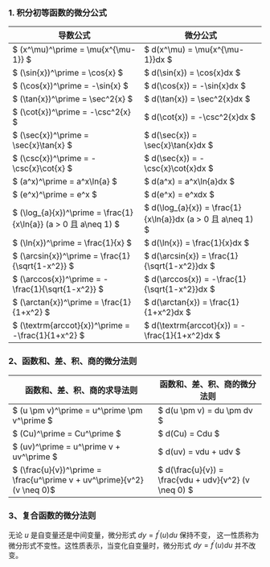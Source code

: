 ### 1. 积分初等函数的微分公式
| 导数公式                                                        | 微分公式                                                    |
| --------------------------------------------------------------- | ----------------------------------------------------------- |
| $ (x^\mu)^\prime = \mu{x^{\mu-1}} $                             | $ d(x^\mu) = \mu{x^{\mu-1}}dx $                             |
| $ (\sin{x})^\prime = \cos{x} $                                  | $ d(\sin{x}) = \cos{x}dx $                                  |
| $ (\cos{x})^\prime = -\sin{x} $                                 | $ d(\cos{x}) = -\sin{x}dx $                                 |
| $ (\tan{x})^\prime = \sec^2{x} $                                | $ d(\tan{x}) = \sec^2{x}dx $                                |
| $ (\cot{x})^\prime = -\csc^2{x} $                               | $ d(\cot{x}) = -\csc^2{x}dx $                               |
| $ (\sec{x})^\prime = \sec{x}\tan{x} $                           | $ d(\sec{x}) = \sec{x}\tan{x}dx $                           |
| $ (\csc{x})^\prime = -\csc{x}\cot{x} $                          | $ d(\sec{x}) = -\csc{x}\cot{x}dx $                          |
| $ (a^x)^\prime = a^x\ln{a} $                                    | $ d(a^x) = a^x\ln{a}dx $                                    |
| $ (e^x)^\prime = e^x $                                          | $ d(e^x) = e^xdx $                                          |
| $ (\log_{a}{x})^\prime = \frac{1}{x\ln{a}} (a > 0 且 a\neq 1) $ | $ d(\log_{a}{x}) = \frac{1}{x\ln{a}}dx (a > 0 且 a\neq 1) $ |
| $ (\ln{x})^\prime = \frac{1}{x} $                               | $ d(\ln{x}) = \frac{1}{x}dx $                               |
| $ (\arcsin{x})^\prime = \frac{1}{\sqrt{1-x^2}} $                | $ d(\arcsin{x}) = \frac{1}{\sqrt{1-x^2}}dx $                |
| $ (\arccos{x})^\prime = -\frac{1}{\sqrt{1-x^2}} $               | $ d(\arccos{x}) = -\frac{1}{\sqrt{1-x^2}}dx $               |
| $ (\arctan{x})^\prime = \frac{1}{1+x^2} $                       | $ d(\arctan{x}) = \frac{1}{1+x^2}dx $                       |
| $ (\textrm{arccot}{x})^\prime = -\frac{1}{1+x^2} $              | $ d(\textrm{arccot}{x}) = -\frac{1}{1+x^2}dx $              |

### 2、函数和、差、积、商的微分法则
| 函数和、差、积、商的求导法则                                            | 函数和、差、积、商的微分法则                          |
| ----------------------------------------------------------------------- | ----------------------------------------------------- |
| $ (u \pm v)^\prime = u^\prime \pm v^\prime $                            | $ d(u \pm v) = du \pm dv $                            |
| $ (Cu)^\prime = Cu^\prime $                                             | $ d(Cu) = Cdu $                                       |
| $ (uv)^\prime = u^\prime v + uv^\prime $                                | $ d(uv) = vdu + udv $                                 |
| $ (\frac{u}{v})^\prime = \frac{u^\prime v + uv^\prime}{v^2} (v \neq 0)$ | $ d(\frac{u}{v}) = \frac{vdu + udv}{v^2} (v \neq 0) $ |

### 3、复合函数的微分法则
无论 $u$ 是自变量还是中间变量，微分形式 $dy = f^\prime(u)du$ 保持不变， 这一性质称为微分形式不变性。这性质表示，当变化自变量时，微分形式 $dy = f^\prime(u)du$ 并不改变。


